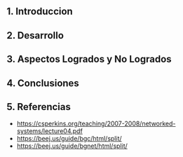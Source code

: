 ## 1. Introduccion
## 2. Desarrollo
## 3. Aspectos Logrados y No Logrados
## 4. Conclusiones
## 5. Referencias
* https://csperkins.org/teaching/2007-2008/networked-systems/lecture04.pdf
* https://beej.us/guide/bgc/html/split/
* https://beej.us/guide/bgnet/html/split/
